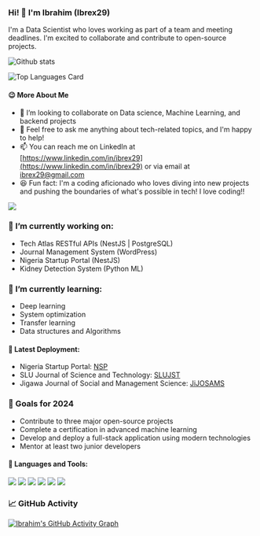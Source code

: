 ### Hi! 👋 I'm Ibrahim (Ibrex29) 

I'm a Data Scientist who loves working as part of a team and meeting deadlines. I'm excited to collaborate and contribute to open-source projects.

![Github stats](https://github-readme-stats.vercel.app/api?username=ibrex29&theme=aura_dark&show_icons=true&count_private=true)

![Top Languages Card](https://github-readme-stats.vercel.app/api/top-langs/?username=ibrex29&layout=compact&theme=codeSTACKr)

#### 😉 More About Me

- 👯 I’m looking to collaborate on Data science, Machine Learning, and backend projects
- 💬 Feel free to ask me anything about tech-related topics, and I'm happy to help!
- 📫 You can reach me on LinkedIn at [https://www.linkedin.com/in/ibrex29](https://www.linkedin.com/in/ibrex29) or via email at [ibrex29@gmail.com](mailto:ibrex29@gmail.com)
- 😆 Fun fact: I'm a coding aficionado who loves diving into new projects and pushing the boundaries of what's possible in tech! I love coding!!

![](https://r7q6w9z6.rocketcdn.me/career/wp-content/uploads/2020/03/full-stack-development.gif)

### 🔭 I’m currently working on:

- Tech Atlas RESTful APIs (NestJS | PostgreSQL)               
- Journal Management System (WordPress)
- Nigeria Startup Portal (NestJS)
- Kidney Detection System (Python ML)

### 🌱 I’m currently learning:

- Deep learning 
- System optimization 
- Transfer learning 
- Data structures and Algorithms

#### 📝 Latest Deployment:

- Nigeria Startup Portal: [NSP](https://portal.startup.ng)
- SLU Journal of Science and Technology: [SLUJST](https://slujst.com.ng)
- Jigawa Journal of Social and Management Science: [JiJOSAMS](https://jijosams.com.ng)

### 🎯 Goals for 2024

- Contribute to three major open-source projects
- Complete a certification in advanced machine learning
- Develop and deploy a full-stack application using modern technologies
- Mentor at least two junior developers
  
#### 🔨 Languages and Tools:

![](https://raw.githubusercontent.com/rahul-jha98/github_readme_icons/main/language_and_tools/square/tensorflow/tensorflow.svg)
![](https://raw.githubusercontent.com/rahul-jha98/github_readme_icons/main/language_and_tools/square/wordpress/wordpress.svg)
![](https://raw.githubusercontent.com/rahul-jha98/github_readme_icons/main/language_and_tools/square/typescript/typescript.svg)
![](https://raw.githubusercontent.com/rahul-jha98/github_readme_icons/main/language_and_tools/square/python/python.svg)
![](https://raw.githubusercontent.com/rahul-jha98/github_readme_icons/main/language_and_tools/square/firebase/firebase.svg)
![](https://raw.githubusercontent.com/rahul-jha98/github_readme_icons/main/language_and_tools/square/postgresql/postgresql.svg)


### 📈 GitHub Activity

[![Ibrahim's GitHub Activity Graph](https://github-readme-activity-graph.vercel.app/graph?username=ibrex29&bg_color=000000&color=00FF00&line=00FF00&point=FFFFFF&area=true&hide_border=true)](https://github.com/ashutosh00710/github-readme-activity-graph)

